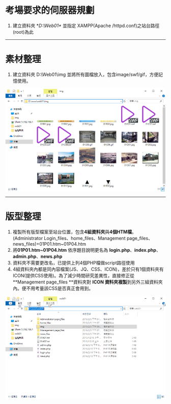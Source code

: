 # 考場要求的伺服器規劃

1. 建立資料夾 **D:\Web01\** 並指定 XAMPP\(Apache /httpd.conf\)之站台路徑\(root\)為此

---

# 素材整理

1. 建立資料夾 D:\Web01\img 並將所有圖檔放入，包含image/swf/gif，方便記憶使用。

![](/assets/01-1.png)

---

# 版型整理

1. 複製所有版型檔案至站台位置，包含**4組資料夾**與**4個HTM檔**。\(Administrator Login\_files、home\_files、Management page\_files、news\_files\)+01P01.htm~01P04.htm
2. 將**01P01.htm~01P04.htm** 依序題目說明更名為 **login.php**、**index.php**、**admin.php**、**news.php**
3. 資料夾不需要更改名，已提供上列4個PHP檔做script路徑使用
4. 4組資料夾內都是同內容檔案\(JS、JQ、CSS、ICON\)，差於只有1個資料夾有ICON\(提供CSS使用\)。為了減少時間研究差異性，直接修正從 **Management page\_files **資料夾對 **ICON **資料夾**複製**到另外三組資料夾內。便不用考量該CSS是否真正會用到。

![](/assets/01-2.png)




